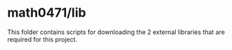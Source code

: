 # math0471/lib

This folder contains scripts for downloading the 2 external libraries that are required for this project.